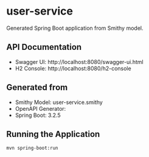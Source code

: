 # user-service

Generated Spring Boot application from Smithy model.

## API Documentation
- Swagger UI: http://localhost:8080/swagger-ui.html
- H2 Console: http://localhost:8080/h2-console

## Generated from
- Smithy Model: user-service.smithy
- OpenAPI Generator: 
- Spring Boot: 3.2.5

## Running the Application

```bash
mvn spring-boot:run